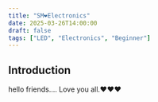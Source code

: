 ```yaml
---
title: "SM❤️Electronics"
date: 2025-03-26T14:00:00
draft: false
tags: ["LED", "Electronics", "Beginner"]
---
```

## **Introduction**  
hello friends....
Love you all.❤️❤️❤️
